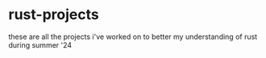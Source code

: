 # rust-projects

these are all the projects i've worked on to better my understanding of rust during summer '24